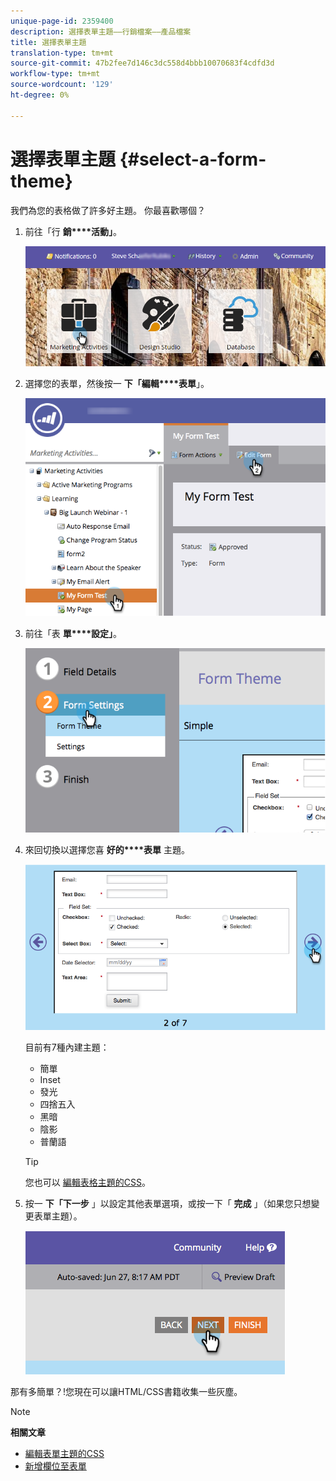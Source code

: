 ```yaml
---
unique-page-id: 2359400
description: 選擇表單主題——行銷檔案——產品檔案
title: 選擇表單主題
translation-type: tm+mt
source-git-commit: 47b2fee7d146c3dc558d4bbb10070683f4cdfd3d
workflow-type: tm+mt
source-wordcount: '129'
ht-degree: 0%

---
```



# 選擇表單主題 {#select-a-form-theme}

我們為您的表格做了許多好主題。 你最喜歡哪個？

1. 前往「行 **銷****活動」**。

   ![](assets/login-marketing-activities-1.png)

1. 選擇您的表單，然後按一 **下「編輯****表單**」。

   ![](assets/editform.png)

1. 前往「表 **單****設定」**。

   ![](assets/image2014-9-15-17-7-7.png)

1. 來回切換以選擇您喜 **好的****表單** 主題。

   ![](assets/image2014-9-15-17-3a7-3a20.png)

   目前有7種內建主題：

   * 簡單
   * Inset
   * 發光
   * 四捨五入
   * 黑暗
   * 陰影
   * 普蘭語

   >[!TIP]
   >
   >您也可以 [編輯表格主題的CSS](../../../../product-docs/demand-generation/forms/form-design/edit-the-css-of-a-form-theme.md)。

1. 按一 **下「下一步** 」以設定其他表單選項，或按一下「 **完成** 」（如果您只想變更表單主題）。

   ![](assets/image2014-9-15-17-3a8-3a22.png)

那有多簡單？!您現在可以讓HTML/CSS書籍收集一些灰塵。

>[!NOTE]
>
>**相關文章**
>
>* [編輯表單主題的CSS](../../../../product-docs/demand-generation/forms/form-design/edit-the-css-of-a-form-theme.md)
>* [新增欄位至表單](add-a-field-to-a-form.md)

>



